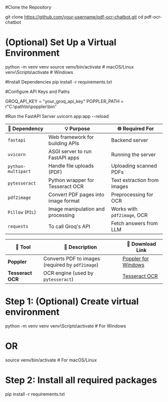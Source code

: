 #Clone the Repository

git clone https://github.com/your-username/pdf-ocr-chatbot.git
cd pdf-ocr-chatbot


# (Optional) Set Up a Virtual Environment

 python -m venv venv
source venv/bin/activate     # macOS/Linux
venv\Scripts\activate        # Windows

#Install Dependencies
pip install -r requirements.txt


#Configure API Keys and Paths

GROQ_API_KEY = "your_groq_api_key"
POPPLER_PATH = r"C:\path\to\poppler\bin"

#Run the FastAPI Server
uvicorn app:app --reload





| 🔧 Dependency         | 💡 Purpose                                      | 🌐 Required For                  |
|----------------------|-------------------------------------------------|----------------------------------|
| `fastapi`            | Web framework for building APIs                 | Backend server                   |
| `uvicorn`            | ASGI server to run FastAPI apps                 | Running the server               |
| `python-multipart`   | Handle file uploads (PDF)                       | Uploading scanned PDFs           |
| `pytesseract`        | Python wrapper for Tesseract OCR                | Text extraction from images      |
| `pdf2image`          | Convert PDF pages into image format             | Preprocessing for OCR            |
| `Pillow` (`PIL`)     | Image manipulation and processing               | Works with `pdf2image`, OCR      |
| `requests`           | To call Groq's API                              | Fetch answers from LLM           |



| 🧰 Tool              | 📝 Description                                  | 🔗 Download Link                                               |
|----------------------|--------------------------------------------------|----------------------------------------------------------------|
| **Poppler**          | Converts PDF to images (required by `pdf2image`) | [Poppler for Windows](https://github.com/oschwartz10612/poppler-windows) |
| **Tesseract OCR**    | OCR engine (used by `pytesseract`)               | [Tesseract OCR](https://github.com/tesseract-ocr/tesseract)    |



# Step 1: (Optional) Create virtual environment
python -m venv venv
venv\Scripts\activate        # For Windows
# OR
source venv/bin/activate     # For macOS/Linux

# Step 2: Install all required packages
pip install -r requirements.txt


